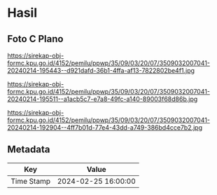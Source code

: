 # Hasil

## Foto C Plano

https://sirekap-obj-formc.kpu.go.id/4152/pemilu/ppwp/35/09/03/20/07/3509032007041-20240214-195443--d921dafd-36b1-4ffa-af13-7822802be4f1.jpg

https://sirekap-obj-formc.kpu.go.id/4152/pemilu/ppwp/35/09/03/20/07/3509032007041-20240214-195511--a1acb5c7-e7a8-49fc-a140-89003f68d86b.jpg

https://sirekap-obj-formc.kpu.go.id/4152/pemilu/ppwp/35/09/03/20/07/3509032007041-20240214-192904--4ff7b01d-77e4-43dd-a749-386bd4cce7b2.jpg


## Metadata

| Key        | Value               |
| ---------- | ------------------- |
| Time Stamp | 2024-02-25 16:00:00 |



